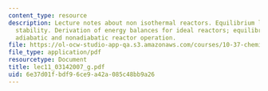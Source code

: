 ```yaml
---
content_type: resource
description: Lecture notes about non isothermal reactors. Equilibrium limitations,
  stability. Derivation of energy balances for ideal reactors; equilibrium conversion,
  adiabatic and nonadiabatic reactor operation.
file: https://ol-ocw-studio-app-qa.s3.amazonaws.com/courses/10-37-chemical-and-biological-reaction-engineering-spring-2007/6e37d01fbdf96ce9a42a085c48bb9a26_lec11_03142007_g.pdf
file_type: application/pdf
resourcetype: Document
title: lec11_03142007_g.pdf
uid: 6e37d01f-bdf9-6ce9-a42a-085c48bb9a26
---
```


